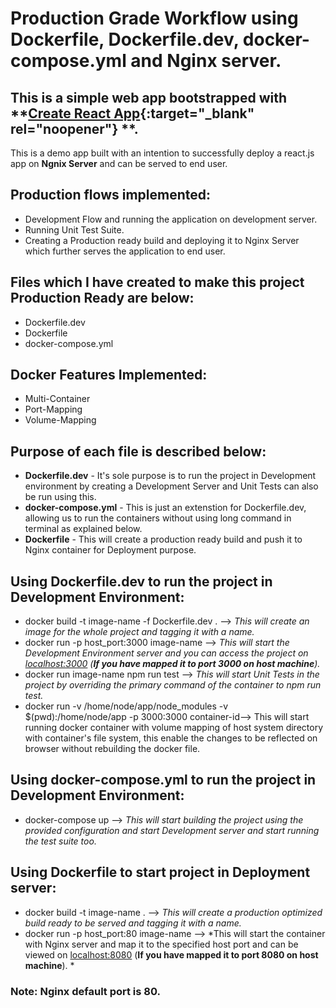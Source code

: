 # Production Grade Workflow using Dockerfile, Dockerfile.dev, docker-compose.yml and Nginx server.

## This is a simple web app bootstrapped with **[Create React App](https://github.com/facebook/create-react-app/?target=_blank){:target="_blank" rel="noopener"} **.

This is a demo app built with an intention to successfully deploy a react.js app on **Ngnix Server** and can be served to end user. 

## Production flows implemented:
* Development Flow and running the application on development server.
* Running Unit Test Suite.
* Creating a Production ready build and deploying it to Nginx Server which further serves the application to end user.

## Files which I have created to make this project Production Ready are below:
* Dockerfile.dev
* Dockerfile
* docker-compose.yml

## Docker Features Implemented:
* Multi-Container
* Port-Mapping
* Volume-Mapping 

## Purpose of each file is described below:
* **Dockerfile.dev** - It's sole purpose is to run the project in Development environment by creating a Development Server and Unit Tests can also be run using this.
* **docker-compose.yml** - This is just an extenstion for Dockerfile.dev, allowing us to run the containers without using long command in terminal as explained below.
* **Dockerfile** - This will create a production ready build and push it to Nginx container for Deployment purpose.

## Using Dockerfile.dev to run the project in Development Environment:

* docker build -t image-name -f Dockerfile.dev . --> *This will create an image for the whole project and tagging it with a name.*
* docker run -p host_port:3000 image-name --> *This will start the Development Environment server and you can access the project on [localhost:3000](http://localhost:3000) (**If you have mapped it to port 3000 on host machine**).*
* docker run image-name npm run test --> *This will start Unit Tests in the project by overriding the primary command of the container to npm run test.*
* docker run -v /home/node/app/node_modules -v $(pwd):/home/node/app -p 3000:3000 container-id--> This will start running docker container with volume mapping of host system directory with container's file system, this enable the changes to be reflected on browser without rebuilding the docker file.

## Using docker-compose.yml to run the project in Development Environment:
* docker-compose up --> *This will start building the project using the provided configuration and start Development server and start running the test suite too.*

## Using Dockerfile to start project in Deployment server:
* docker build -t image-name . --> *This will create a production optimized build ready to be served and tagging it with a name.*
* docker run -p host_port:80 image-name --> *This will start the container with Nginx server and map it to the specified host port and can be viewed on [localhost:8080](http://localhost:8080) (**If you have mapped it to port 8080 on host machine**). *

### **Note: Nginx default port is 80.**
